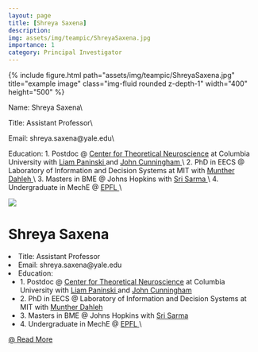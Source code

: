 ```yaml
---
layout: page
title: [Shreya Saxena]
description: 
img: assets/img/teampic/ShreyaSaxena.jpg
importance: 1
category: Principal Investigator
---
```

 <div class="container">
    <div class="row">        
        <div class="col-md-4 col-xs-12">
             {% include figure.html path="assets/img/teampic/ShreyaSaxena.jpg" title="example image" class="img-fluid rounded z-depth-1"  width="400"  height="500" %}
        </div>
        <p>Name: Shreya Saxena\</p>
        <p>Title: Assistant Professor\</p>
        <p>Email: shreya.saxena@yale.edu\</p>
        <p>Education:
1. Postdoc @ <a href="https://ctn.zuckermaninstitute.columbia.edu/"> Center for Theoretical Neuroscience</a> at Columbia University with <a href="http://www.stat.columbia.edu/~liam/">Liam Paninski </a> and <a href="https://stat.columbia.edu/~cunningham/"> John Cunningham </a>\
2. PhD in EECS @ Laboratory of Information and Decision Systems at MIT with <a href="https://idss.mit.edu/staff/munther-dahleh/"> Munther Dahleh </a>\
3. Masters in BME @ Johns Hopkins with <a href="https://www.bme.jhu.edu/people/faculty/sridevi-v-sarma/"> Sri Sarma </a>\
4. Undergraduate in MechE @ <a href="https://www.epfl.ch/en/"> EPFL </a>\</p>
   </div>
</div> 


 
<div class="container my-5">
  <div class="row">
    <div class="col-lg-6">
      <img class="w-100 shadow" src="assets/img/teampic/ShreyaSaxena.jpg" />
    </div>
    <div class="col-lg-6">
      <div class="p-5 mt-4">
          <h1 class="display-4">Shreya Saxena</h1>
          <li>Title: Assistant Professor</li>
          <li>Email: shreya.saxena@yale.edu</li>
          <li>Education: 
             <ul>
             <li>1. Postdoc @ <a href="https://ctn.zuckermaninstitute.columbia.edu/"> Center for Theoretical Neuroscience</a> at Columbia University with <a href="http://www.stat.columbia.edu/~liam/">Liam Paninski </a> and <a href="https://stat.columbia.edu/~cunningham/"> John Cunningham </a></li>
             <li>2. PhD in EECS @ Laboratory of Information and Decision Systems at MIT with <a href="https://idss.mit.edu/staff/munther-dahleh/"> Munther Dahleh </a></li>
             <li>3. Masters in BME @ Johns Hopkins with <a href="https://www.bme.jhu.edu/people/faculty/sridevi-v-sarma/"> Sri Sarma </a></li>
             <li>4. Undergraduate in MechE @ <a href="https://www.epfl.ch/en/"> EPFL </a>\</li></li>
             </ul>
          </li>
          <a href="#" class="btn btn-outline-dark">@ <a href="https://ctn.zuckermaninstitute.columbia.edu/">Read More</a>
        </div>
    </div>
</div>
